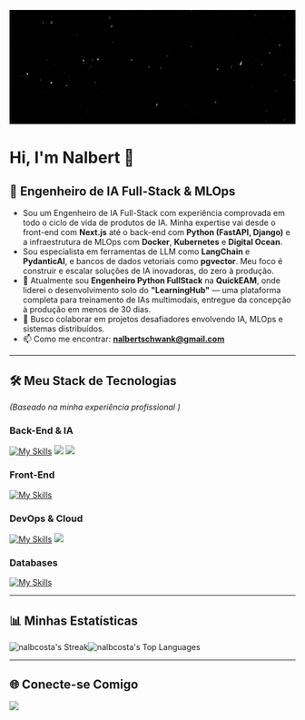 ![](banner_gif.gif)

# Hi, I'm Nalbert 👋
## 🚀 Engenheiro de IA Full-Stack & MLOps

- Sou um Engenheiro de IA Full-Stack com experiência comprovada em todo o ciclo de vida de produtos de IA. Minha expertise vai desde o front-end com **Next.js** até o back-end com **Python (FastAPI, Django)** e a infraestrutura de MLOps com **Docker**, **Kubernetes** e **Digital Ocean**.
- Sou especialista em ferramentas de LLM como **LangChain** e **PydanticAI**, e bancos de dados vetoriais como **pgvector**. Meu foco é construir e escalar soluções de IA inovadoras, do zero à produção.
- 🔭 Atualmente sou **Engenheiro Python FullStack** na **QuickEAM**, onde liderei o desenvolvimento solo do **"LearningHub"** — uma plataforma completa para treinamento de IAs multimodais, entregue da concepção à produção em menos de 30 dias.
- 🤝 Busco colaborar em projetos desafiadores envolvendo IA, MLOps e sistemas distribuídos.
- 📫 Como me encontrar: **nalbertschwank@gmail.com**

---

## 🛠️ Meu Stack de Tecnologias

<cite>(Baseado na minha experiência profissional )</cite>

### Back-End & IA
[![My Skills](https://skillicons.dev/icons?i=python,fastapi,django,nodejs)](https://skillicons.dev)
<image src="https://registry.npmmirror.com/@lobehub/icons-static-png/latest/files/dark/langchain-color.png" width="48" />
<image src="https://registry.npmmirror.com/@lobehub/icons-static-png/latest/files/light/pydanticai-color.png" width="48" />

### Front-End
[![My Skills](https://skillicons.dev/icons?i=nextjs,react,js,ts)](https://skillicons.dev)

### DevOps & Cloud
[![My Skills](https://skillicons.dev/icons?i=docker,kubernetes,vercel,git)](https://skillicons.dev)
<img src="https://cdn.jsdelivr.net/gh/devicons/devicon@latest/icons/digitalocean/digitalocean-original.svg" width="48" /> 

### Databases
[![My Skills](https://skillicons.dev/icons?i=postgresql,mongodb)](https://skillicons.dev)


---

## 📊 Minhas Estatísticas
![nalbcosta's Streak](https://github-readme-streak-stats.herokuapp.com/?user=nalbcosta&theme=tokyonight&hide_border=true&layout=compact)![nalbcosta's Top Languages](https://github-readme-stats.vercel.app/api/top-langs/?username=nalbcosta&theme=tokyonight&show_icons=true&hide_border=true&layout=compact)

---

## 🌐 Conecte-se Comigo

[<img src="https://img.shields.io/badge/linkedin-%230077B5.svg?&style=for-the-badge&logo=linkedin&logoColor=white" />](https://www.linkedin.com/in/nalbert-schwank-costa-santos-a42b17222/) 
